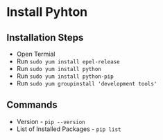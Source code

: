 # Install Pyhton

## Installation Steps

* Open Termial
* Run `sudo yum install epel-release`
* Run `sudo yum install python`
* Run `sudo yum install python-pip`
* Run `sudo yum groupinstall 'development tools'`

## Commands

* Version - `pip --version`
* List of Installed Packages - `pip list`
